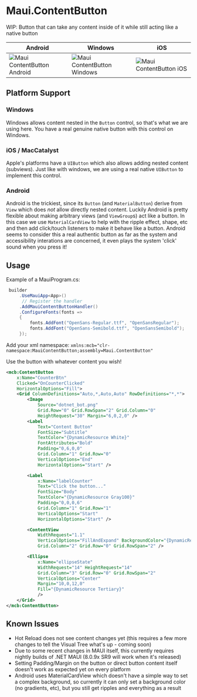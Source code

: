 # Maui.ContentButton
WIP: Button that can take any content inside of it while still acting like a native button

| Android | Windows | iOS |
|---------|---------|-----|
| ![Maui ContentButton Android](https://github.com/user-attachments/assets/1a9a8872-6901-411d-9e9f-c462f0fbd8d8) | ![Maui ContentButton Windows](https://github.com/user-attachments/assets/de9c5bef-d2c6-491e-a9f8-9d3f0f5bd773) | ![Maui ContentButton iOS](https://github.com/user-attachments/assets/46a9508c-43e8-4d68-bfa1-d4724bd92689) |


## Platform Support

### Windows
Windows allows content nested in the `Button` control, so that's what we are using here.  You have a real genuine native button with this control on Windows.

### iOS / MacCatalyst
Apple's platforms have a `UIButton` which also allows adding nested content (subviews).  Just like with windows, we are using a real native `UIButton` to implement this control.

### Android
Android is the trickiest, since its `Button` (and `MaterialButton`) derive from `View` which does _not_ allow directly nested content.  Luckily Android is pretty flexible about making arbitrary views (and `ViewGroup`s) act like a button.  In this case we use `MaterialCardView` to help with the ripple effect, shape, etc and then add click/touch listeners to make it behave like a button.  Android seems to consider this a real authentic button as far as the system and accessibility interations are concerned, it even plays the system 'click' sound when you press it!

## Usage

Example of a MauiProgram.cs:

```csharp
 builder
     .UseMauiApp<App>()
      // Register the handler
     .AddMauiContentButtonHandler()
     .ConfigureFonts(fonts =>
     {
         fonts.AddFont("OpenSans-Regular.ttf", "OpenSansRegular");
         fonts.AddFont("OpenSans-Semibold.ttf", "OpenSansSemibold");
     });
```

Add your xml namespace:
`xmlns:mcb="clr-namespace:MauiContentButton;assembly=Maui.ContentButton"`

Use the button with whatever content you wish!

```xml
<mcb:ContentButton
    x:Name="CounterBtn"
    Clicked="OnCounterClicked"
    HorizontalOptions="Fill">
    <Grid ColumnDefinitions="Auto,*,Auto,Auto" RowDefinitions="*,*">
        <Image
            Source="dotnet_bot.png"
            Grid.Row="0" Grid.RowSpan="2" Grid.Column="0"
            HeightRequest="30" Margin="6,0,2,0" />
        <Label 
            Text="Content Button"
            FontSize="Subtitle"
            TextColor="{DynamicResource White}"
            FontAttributes="Bold"
            Padding="0,6,0,0"
            Grid.Column="1" Grid.Row="0"
            VerticalOptions="End"
            HorizontalOptions="Start" />

        <Label 
            x:Name="labelCounter" 
            Text="Click the button..."
            FontSize="Body"
            TextColor="{DynamicResource Gray100}"
            Padding="0,0,0,6"
            Grid.Column="1" Grid.Row="1"
            VerticalOptions="Start"
            HorizontalOptions="Start" />

        <ContentView
            WidthRequest="1.1" 
            VerticalOptions="FillAndExpand" BackgroundColor="{DynamicResource Tertiary}"
            Grid.Column="2" Grid.Row="0" Grid.RowSpan="2" />

        <Ellipse
            x:Name="ellipseState"
            WidthRequest="14" HeightRequest="14"
            Grid.Column="3" Grid.Row="0" Grid.RowSpan="2"
            VerticalOptions="Center"
            Margin="10,0,12,0"
            Fill="{DynamicResource Tertiary}"
            />
    </Grid>
</mcb:ContentButton>
```

## Known Issues
- Hot Reload does not see content changes yet (this requires a few more changes to tell the Visual Tree what's up - coming soon)
- Due to some recent changes in MAUI itself, this currently requires nightly builds of .NET MAUI (8.0.9x SR9 will work when it's released)
- Setting Padding/Margin on the button or direct button content itself doesn't work as expected yet on every platform
- Android uses MaterialCardView which doesn't have a simple way to set a complex background, so currently it can only set a background color (no gradients, etc), but you still get ripples and everything as a result
